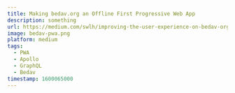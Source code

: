 ```yaml
---
title: Making bedav.org an Offline First Progressive Web App
description: something
url: https://medium.com/swlh/improving-the-user-experience-on-bedav-org-104640e3f455
image: bedav-pwa.png
platform: medium
tags:
  - PWA
  - Apollo
  - GraphQL
  - Bedav
timestamp: 1600065000
---
```

